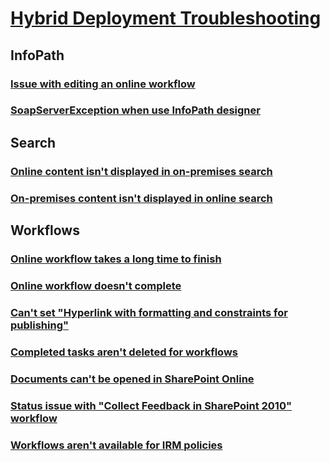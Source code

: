# [Hybrid Deployment Troubleshooting](../hybrid.md)

## InfoPath
### [Issue with editing an online workflow](../InfoPath/fails-editing-workflow.md)
### [SoapServerException when use InfoPath designer](../infopath/soapserverexception-when-customizing-list-form-using-InfoPath-designer.md)

## Search
### [Online content isn't displayed in on-premises search](../search/online-content-not-displayed-in-on-premises-search.md)
### [On-premises content isn't displayed in online search](../search/on-premises-content-not-displayed-in-online-search.md)

## Workflows
### [Online workflow takes a long time to finish](../Workflows/workflow-takes-longer.md)
### [Online workflow doesn't complete](../Workflows/workflow-status-suspended.md)
### [Can't set "Hyperlink with formatting and constraints for publishing"](../Workflows/fails-setting-workflow-column-value.md)
### [Completed tasks aren't deleted for workflows](../Workflows/fails-deleting-completed-workflow-tasks.md)
### [Documents can't be opened in SharePoint Online](../Workflows/workflow-platform-created-document-fails-open.md)
### [Status issue with "Collect Feedback in SharePoint 2010" workflow](../Workflows/workflow-reports-retrying-status.md)
### [Workflows aren't available for IRM policies](../Workflows/irm-policies-fails-sharepoint-workflows-visible.md)